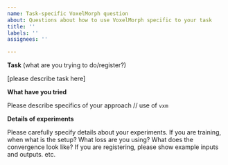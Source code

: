 ```yaml
---
name: Task-specific VoxelMorph question
about: Questions about how to use VoxelMorph specific to your task
title: ''
labels: ''
assignees: ''

---
```


**Task** (what are you trying to do/register?)

[please describe task here]

**What have you tried**

Please describe specifics of your approach // use of `vxm`

**Details of experiments**

Please carefully specify details about your experiments. If you are training, when what is the setup? What loss are you using? What does the convergence look like? If you are registering, please show example inputs and outputs. etc.
